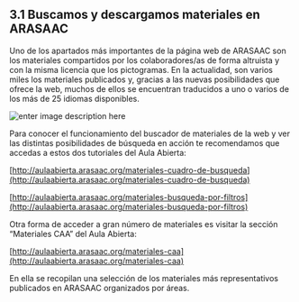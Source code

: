 ## 3.1 Buscamos y descargamos materiales en ARASAAC

Uno de los apartados más importantes de la página web de ARASAAC son los materiales compartidos por los colaboradores/as de forma altruista y con la misma licencia que los pictogramas. En la actualidad, son varios miles los materiales publicados y, gracias a las nuevas posibilidades que ofrece la web, muchos de ellos se encuentran traducidos a uno o varios de los más de 25 idiomas disponibles.

![enter image description here](https://static.arasaac.org/images/aularagon/Busqueda_de_materiales_pictogramas_ARASAAC.jpg)

Para conocer el funcionamiento del buscador de materiales de la web y ver las distintas posibilidades de búsqueda en acción te recomendamos que accedas a estos dos tutoriales del Aula Abierta:

[http://aulaabierta.arasaac.org/materiales-cuadro-de-busqueda](http://aulaabierta.arasaac.org/materiales-cuadro-de-busqueda)

[http://aulaabierta.arasaac.org/materiales-busqueda-por-filtros](http://aulaabierta.arasaac.org/materiales-busqueda-por-filtros)

Otra forma de acceder a gran número de materiales es visitar la sección “Materiales CAA” del Aula Abierta: 

[http://aulaabierta.arasaac.org/materiales-caa](http://aulaabierta.arasaac.org/materiales-caa) 

En ella se recopilan una selección de los materiales más representativos publicados en ARASAAC organizados por áreas.
<!--stackedit_data:
eyJoaXN0b3J5IjpbNTc3MTgxNzk4LC0xMTI0ODEwOTUzXX0=
-->